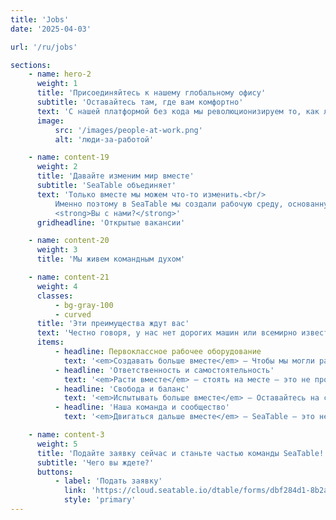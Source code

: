 ```yaml
---
title: 'Jobs'
date: '2025-04-03'

url: '/ru/jobs'

sections:
    - name: hero-2
      weight: 1
      title: 'Присоединяйтесь к нашему глобальному офису'
      subtitle: 'Оставайтесь там, где вам комфортно'
      text: 'С нашей платформой без кода мы революционизируем то, как люди по всему миру будут работать с данными в будущем. Для этой миссии нам нужны люди с мотивацией и желанием менять мир. Люди, которые проявляют инициативу и остаются преданными своему делу.'
      image:
          src: '/images/people-at-work.png'
          alt: 'люди-за-работой'

    - name: content-19
      weight: 2
      title: 'Давайте изменим мир вместе'
      subtitle: 'SeaTable объединяет'
      text: 'Только вместе мы можем что-то изменить.<br/>
          Именно поэтому в SeaTable мы создали рабочую среду, основанную на доверии и командном духе. Каждый из наших сотрудников может сам решать, откуда работать — ведь часовой пояс или местоположение не имеют значения для результата. Главное, чтобы вам было комфортно.<br/><br/>Что действительно важно — это энтузиазм, и именно он нас объединяет. Мы живем философией подхода без кода и с энтузиазмом улучшаем повседневную рабочую жизнь тысяч людей.<br/><br/>
          <strong>Вы с нами?</strong>'
      gridheadline: 'Открытые вакансии'

    - name: content-20
      weight: 3
      title: 'Мы живем командным духом'

    - name: content-21
      weight: 4
      classes:
          - bg-gray-100
          - curved
      title: 'Эти преимущества ждут вас'
      text: 'Честно говоря, у нас нет дорогих машин или всемирно известного имени. Потому что мы считаем, что свобода стоит гораздо больше. Вы чувствуете то же самое? Тогда присоединяйтесь к нашей команде и готовьтесь к:'
      items:
          - headline: Первоклассное рабочее оборудование
            text: '<em>Создавать больше вместе</em> — Чтобы мы могли работать эффективно, надежно и комфортно в любом месте, каждый член команды получает необходимое оборудование. Ведь только те, кто любит свою работу, работают хорошо!'
          - headline: 'Ответственность и самостоятельность'
            text: '<em>Расти вместе</em> — стоять на месте — это не про нас. Поэтому мы развиваем не только SeaTable, но и ваши навыки! Вместе мы найдем подходящие задачи, чтобы помочь вам двигаться вперед.'
          - headline: 'Свобода и баланс'
            text: '<em>Испытывать больше вместе</em> — Оставайтесь на связи с нами в цифровом формате и работайте в нашем глобальном офисе тогда и там, где вам удобно. Никогда не упускайте важные моменты вашей жизни — будь то восхождение на гору или кофе на дне рождения бабушки.'
          - headline: 'Наша команда и сообщество'
            text: '<em>Двигаться дальше вместе</em> — SeaTable — это не просто программное обеспечение. Мы хотим создать что-то великое вместе и поделиться этим с мировым сообществом SeaTable. Присоединяйтесь сейчас!'

    - name: content-3
      weight: 5
      title: 'Подайте заявку сейчас и станьте частью команды SeaTable!'
      subtitle: 'Чего вы ждете?'
      buttons:
          - label: 'Подать заявку'
            link: 'https://cloud.seatable.io/dtable/forms/dbf284d1-8b2a-4729-92fa-8b7ab1579731/'
            style: 'primary'
---
```


